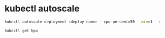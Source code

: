 # kubectl autoscale

```sh
kubectl autoscale deployment <deploy-name> --cpu-percent=50 --min=1 --max=10

kubectl get hpa
```
